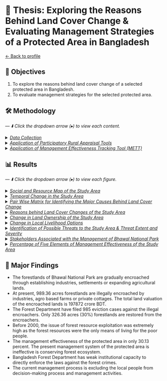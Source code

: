 # 📘 Thesis: Exploring the Reasons Behind Land Cover Change & Evaluating Management Strategies of a Protected Area in Bangladesh

[← Back to profile](../)

## 🎯 Objectives
1. To explore the reasons behind land cover change of a selected protected area in Bangladesh. 
2. To evaluate management strategies for the selected protected area.

## 🛠️ Methodology
 — <i>⬇️ Click the dropdown arrow (▸) to view each content.</i>
<details>
  <summary><a href="#dc"><em>Data Collection</em></a></summary>
  <p align="left">
    <img src="./Methodology.jpg" alt="Data Collection" width="80%">
  </p>
</details>

<details>
  <summary><a href="#pra"><em>Application of Participatory Rural Appraisal Tools</em></a></summary>
  <p align="left">
    <img src="./Pra.jpg" alt="Application of Participatory Rural Appraisal Tools" width="80%">
  </p>
</details>

<details>
  <summary><a href="#mett"><em>Application of Management Effectiveness Tracking Tool (METT)</em></a></summary>
  <p align="left">
    <img src="./methodology%202.jpg" alt="Application of METT Tool" width="80%">
  </p>
</details>

## 📊 Results
 — <i>⬇️ Click the dropdown arrow (▸) to view each figure.</i>
<details>
  <summary><a href="#social"><em>Social and Resource Map of the Study Area</em></a></summary>
  <p align="left">
    <img src="./Social%20and%20Resource%20Map.JPG" alt="Social and Resource Map" width="70%">
  </p>
</details>

<details>
  <summary><a href="#tem"><em>Temporal Change in the Study Area</em></a></summary>
  <p align="left">
    <img src="./Temporal%20change.png.jpg" alt="Temporal Change" width="80%">
  </p>
</details>

<details>
  <summary><a href="#pair"><em>Pair Wise Matrix for Identifying the Major Causes Behind Land Cover Change</em></a></summary>
  <p align="left">
    <img src="./Pairwise.jpg" alt="Pmatrix" width="80%">
  </p>
</details>

<details>
  <summary><a href="#r"><em>Reasons behind Land Cover Changes of the Study Area</em></a></summary>
  <p align="left">
    <img src="./reason.jpg" alt="Reason" width="80%">
  </p>
</details>

<details>
  <summary><a href="#cng"><em>Change in Land Ownership of the Study Area</em></a></summary>
  <p align="left">
    <img src="./land%20ownership.jpg" alt="Reason" width="80%">
  </p>
</details>

<details>
  <summary><a href="#live"><em>Change in Local Livelihood Options</em></a></summary>
  <p align="left">
    <img src="./Socio%20economic.jpg" alt="livelihood" width="100%">
  </p>
</details>

<details>
  <summary><a href="#threat"><em>Identification of Possible Threats to the Study Area & Threat Extent and Severity</em></a></summary>
  <p align="left">
    <img src="./Detail%20Assessments%20of%20threats.jpg" alt="livelihood" width="80%">
  </p>
</details>

<details>
  <summary><a href="#s"><em>Stakeholders Associated with the Management of Bhawal National Park</em></a></summary>
  <p align="left">
    <img src="./Stakeholder%20associated%20with%20the%20Forest%20Management%20Process.jpg" alt="stakeholders" width="80%">
  </p>
</details>

<details>
  <summary><a href="#e"><em>Percentage of Five Elements of Management Effectiveness of the Study Area</em></a></summary>
  <p align="left">
    <img src="./effectiveness.png.jpg" alt="effectiveness" width="60%">
  </p>
</details>

## 📌 Major Findings

- The forestlands of Bhawal National Park are gradually encroached through establishing industries, settlements or expanding agricultural lands. 
- At present, 989.36 acres forestlands are illegally encroached by industries, agro based farms or private cottages. The total land valuation of the encroached lands is 197872 crore BDT. 
- The Forest Department have filed 985 eviction cases against the illegal encroachers. Only 326.36 acres (30%) forestlands are restored from the encroachers. 
- Before 2000, the issue of forest resource exploitation was extremely high as the forest resources were the only means of living for the poor people. 
- The management effectiveness of the protected area in only 30.13 percent. The present management system of the protected area is ineffective is conserving forest ecosystem.
- Bangladesh Forest Department has weak institutional capacity to directly enforce the laws against the forest crimes.
- The current management process is excluding the local people from decision-making process and management activities. 




